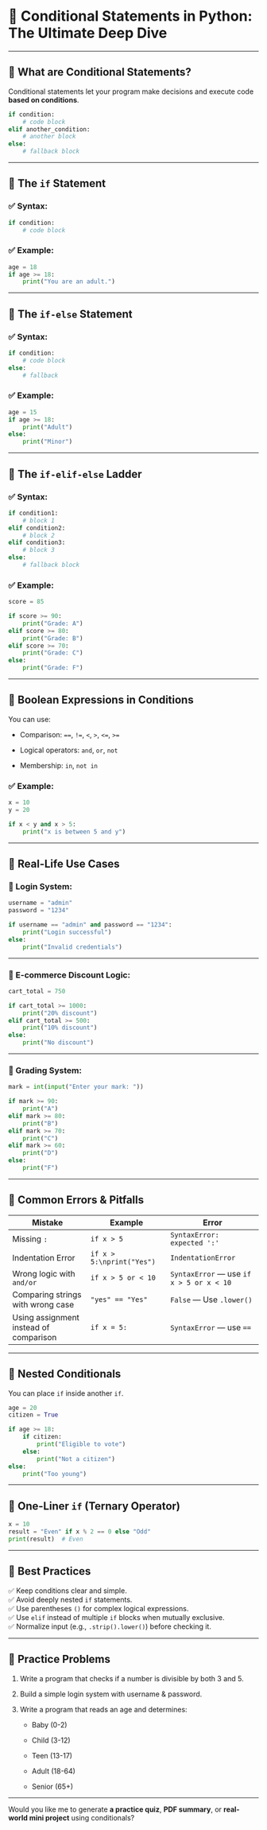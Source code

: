 # 🧠 Conditional Statements in Python: The Ultimate Deep Dive

---

## 🔹 What are Conditional Statements?

Conditional statements let your program make decisions and execute code **based on conditions**.

```python
if condition:
    # code block
elif another_condition:
    # another block
else:
    # fallback block
```

---

## 🔹 The `if` Statement

### ✅ Syntax:

```python
if condition:
    # code block
```

### ✅ Example:

```python
age = 18
if age >= 18:
    print("You are an adult.")
```

---

## 🔹 The `if-else` Statement

### ✅ Syntax:

```python
if condition:
    # code block
else:
    # fallback
```

### ✅ Example:

```python
age = 15
if age >= 18:
    print("Adult")
else:
    print("Minor")
```

---

## 🔹 The `if-elif-else` Ladder

### ✅ Syntax:

```python
if condition1:
    # block 1
elif condition2:
    # block 2
elif condition3:
    # block 3
else:
    # fallback block
```

### ✅ Example:

```python
score = 85

if score >= 90:
    print("Grade: A")
elif score >= 80:
    print("Grade: B")
elif score >= 70:
    print("Grade: C")
else:
    print("Grade: F")
```

---

## 🔹 Boolean Expressions in Conditions

You can use:

- Comparison: `==`, `!=`, `<`, `>`, `<=`, `>=`
    
- Logical operators: `and`, `or`, `not`
    
- Membership: `in`, `not in`
    

### ✅ Example:

```python
x = 10
y = 20

if x < y and x > 5:
    print("x is between 5 and y")
```

---

## 🔹 Real-Life Use Cases

### 🔸 Login System:

```python
username = "admin"
password = "1234"

if username == "admin" and password == "1234":
    print("Login successful")
else:
    print("Invalid credentials")
```

---

### 🔸 E-commerce Discount Logic:

```python
cart_total = 750

if cart_total >= 1000:
    print("20% discount")
elif cart_total >= 500:
    print("10% discount")
else:
    print("No discount")
```

---

### 🔸 Grading System:

```python
mark = int(input("Enter your mark: "))

if mark >= 90:
    print("A")
elif mark >= 80:
    print("B")
elif mark >= 70:
    print("C")
elif mark >= 60:
    print("D")
else:
    print("F")
```

---

## 🔹 Common Errors & Pitfalls

|Mistake|Example|Error|
|---|---|---|
|Missing `:`|`if x > 5`|`SyntaxError: expected ':'`|
|Indentation Error|`if x > 5:\nprint("Yes")`|`IndentationError`|
|Wrong logic with `and/or`|`if x > 5 or < 10`|`SyntaxError` — use `if x > 5 or x < 10`|
|Comparing strings with wrong case|`"yes" == "Yes"`|`False` — Use `.lower()`|
|Using assignment instead of comparison|`if x = 5:`|`SyntaxError` — use `==`|

---

## 🔹 Nested Conditionals

You can place `if` inside another `if`.

```python
age = 20
citizen = True

if age >= 18:
    if citizen:
        print("Eligible to vote")
    else:
        print("Not a citizen")
else:
    print("Too young")
```

---

## 🔹 One-Liner `if` (Ternary Operator)

```python
x = 10
result = "Even" if x % 2 == 0 else "Odd"
print(result)  # Even
```

---

## 🔹 Best Practices

✅ Keep conditions clear and simple.  
✅ Avoid deeply nested `if` statements.  
✅ Use parentheses `()` for complex logical expressions.  
✅ Use `elif` instead of multiple `if` blocks when mutually exclusive.  
✅ Normalize input (e.g., `.strip().lower()`) before checking it.

---

## 🔹 Practice Problems

1. Write a program that checks if a number is divisible by both 3 and 5.
    
2. Build a simple login system with username & password.
    
3. Write a program that reads an age and determines:
    
    - Baby (0-2)
        
    - Child (3-12)
        
    - Teen (13-17)
        
    - Adult (18-64)
        
    - Senior (65+)
        

---

Would you like me to generate **a practice quiz**, **PDF summary**, or **real-world mini project** using conditionals?